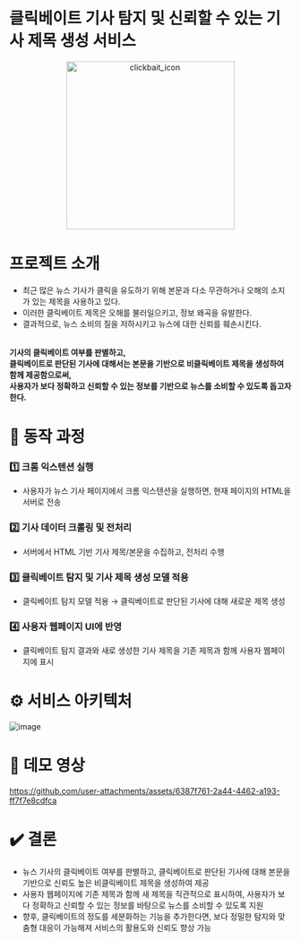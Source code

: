 # 클릭베이트 기사 탐지 및 신뢰할 수 있는 기사 제목 생성 서비스
<p align="center">
  <img src="https://github.com/user-attachments/assets/fa31da3c-f73e-4e66-934d-733759ade9de" alt="clickbait_icon" width="300">
</p>


# 프로젝트 소개
- 최근 많은 뉴스 기사가 클릭을 유도하기 위해 본문과 다소 무관하거나 오해의 소지가 있는 제목을 사용하고 있다.<br>
- 이러한 클릭베이트 제목은 오해를 불러일으키고, 정보 왜곡을 유발한다.<br>
- 결과적으로, 뉴스 소비의 질을 저하시키고 뉴스에 대한 신뢰를 훼손시킨다.<br>
<br>
<b>기사의 클릭베이트 여부를 판별하고, <br>클릭베이트로 판단된 기사에 대해서는 본문을 기반으로 비클릭베이트 제목을 생성하여 함께 제공함으로써, <br>사용자가 보다 정확하고 신뢰할 수 있는 정보를 기반으로 뉴스를 소비할 수 있도록 돕고자 한다.</b>


# 🔎 동작 과정
### 1️⃣ 크롬 익스텐션 실행
- 사용자가 뉴스 기사 페이지에서 크롬 익스텐션을 실행하면, 현재 페이지의 HTML을 서버로 전송<br>

### 2️⃣ 기사 데이터 크롤링 및 전처리
- 서버에서 HTML 기반 기사 제목/본문을 수집하고, 전처리 수행<br>

### 3️⃣ 클릭베이트 탐지 및 기사 제목 생성 모델 적용
- 클릭베이트 탐지 모델 적용 → 클릭베이트로 판단된 기사에 대해 새로운 제목 생성<br>

### 4️⃣ 사용자 웹페이지 UI에 반영
- 클릭베이트 탐지 결과와 새로 생성한 기사 제목을 기존 제목과 함께 사용자 웹페이지에 표시<br>

# ⚙️ 서비스 아키텍처
![image](https://github.com/user-attachments/assets/457c7a0b-3ad1-4f4d-a240-bd0b398e3da9)


# 🎥 데모 영상
https://github.com/user-attachments/assets/6387f761-2a44-4462-a193-ff7f7e8cdfca



# ✔️ 결론
- 뉴스 기사의 클릭베이트 여부를 판별하고, 클릭베이트로 판단된 기사에 대해 본문을 기반으로 신뢰도 높은 비클릭베이트 제목을 생성하여 제공<br>
- 사용자 웹페이지에 기존 제목과 함께 새 제목을 직관적으로 표시하여, 사용자가 보다 정확하고 신뢰할 수 있는 정보를 바탕으로 뉴스를 소비할 수 있도록 지원<br>
- 향후, 클릭베이트의 정도를 세분화하는 기능을 추가한다면, 보다 정밀한 탐지와 맞춤형 대응이 가능해져 서비스의 활용도와 신뢰도 향상 가능
